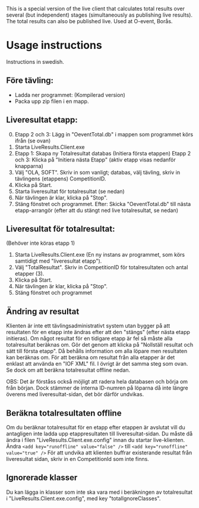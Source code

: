 ﻿This is a special version of the live client that calculates total results over several (but independent) stages (simultaneously as publishing live results). The total results can also be published live. Used at O-event, Borås.

# Usage instructions
Instructions in swedish.

## Före tävling:
- Ladda ner programmet:
(Kompilerad version)
- Packa upp zip filen i en mapp.

## Liveresultat etapp: 
0. Etapp 2 och 3: Lägg in "OeventTotal.db" i mappen som programmet körs ifrån (se ovan)
1. Starta LiveResults.Client.exe
2. Etapp 1: Skapa ny Totalresultat databas (Initiera första etappen)
   Etapp 2 och 3: Klicka på "Initiera nästa Etapp" (aktiv etapp visas nedanför knapparna)
3. Välj "OLA, SOFT". Skriv in som vanligt; databas, välj tävling, skriv in tävlingens (etappens) CompetitionID. 
4. Klicka på Start.
5. Starta liveresultat för totalresultat (se nedan)
6. När tävlingen är klar, klicka på "Stop".
7. Stäng fönstret och programmet.
Efter: Skicka "OeventTotal.db" till nästa etapp-arrangör (efter att du stängt ned live totalresultat, se nedan)

## Liveresultat för totalresultat:
(Behöver inte köras etapp 1)
1. Starta LiveResults.Client.exe (En ny instans av programmet, som körs samtidigt med "liveresultat etapp").
2. Välj "TotalResultat". Skriv in CompetitionID för totalresultaten och antal etapper (3).
3. Klicka på Start.
4. När tävlingen är klar, klicka på "Stop". 
5. Stäng fönstret och programmet

## Ändring av resultat
Klienten är inte ett tävlingsadministrativt system utan bygger på att resultaten för en etapp inte ändras efter att den "stängs" (efter nästa etapp initieras). Om något resultat för en tidigare etapp är fel så måste alla totalresultat beräknas om. Gör det genom att klicka på "Nollställ resultat och sätt till första etapp". Då behålls information om alla löpare men resultaten kan beräknas om. För att beräkna om resultat från alla etapper är det enklast att använda en "IOF XML" fil. I övrigt är det samma steg som ovan. Se dock om att beräkna totalresultat offline nedan.

OBS: Det är förståss också möjligt att radera hela databasen och börja om från början. Dock stämmer de interna ID-numren på löparna då inte längre överens med liveresultat-sidan, det bör därför undvikas.


## Beräkna totalresultaten offline
Om du beräknar totalresultat för en etapp efter etappen är avslutat vill du antagligen inte ladda upp etappresultaten till liveresultat-sidan. Du måste då ändra i filen "LiveResults.Client.exe.config" innan du startar live-klienten.
Ändra `<add key="runoffline" value="false" />` till `<add key="runoffline" value="true" />`
För att undvika att klienten buffrar existerande resultat från liveresultat sidan, skriv in en CompetitionId som inte finns.

## Ignorerade klasser
Du kan lägga in klasser som inte ska vara med i beräkningen av totalresultat i "LiveResults.Client.exe.config", med key "totalIgnoreClasses".
